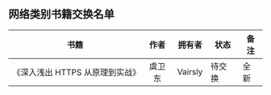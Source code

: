 ## 网络类别书籍交换名单

| 书籍          | 作者   | 拥有者   | 状态  | 备注    |
|:-----------:|:----:| ----- | --- | ----- |
|  《深入浅出 HTTPS 从原理到实战》  |虞卫东 | Vairsly  | 待交换 |  全新  |